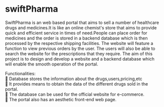 # swiftPharma

SwiftPharma is an web based portal that aims to sell a number of healthcare drugs and medicines.It is like an online chemist's store that aims to provide quick and efficient service in times of need.People can place order for medicines and the order is stored in a backend database which is then processed by the respective shipping facilities. The website will feature a function to view previous orders by the user. The users will also be able to search the website for the prescriptions that they require.
The aim of this project is to design and develop a website and a backend database which will enable the smooth operation of the portal.

Functionalities: <br />
 Database stores the information about the drugs,users,pricing,etc <br />
 It provides means to obtain the data of the different drugs sold in the portal. <br />
 The database can be used for the official website for e-commerce. <br />
 The portal also has an aesthetic front-end web page. <br />
